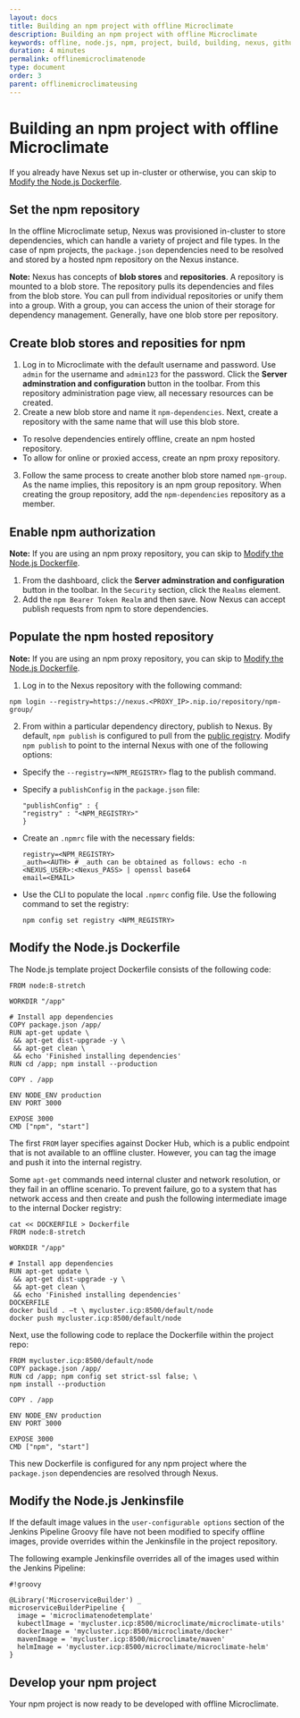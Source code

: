 ```yaml
---
layout: docs
title: Building an npm project with offline Microclimate
description: Building an npm project with offline Microclimate
keywords: offline, node.js, npm, project, build, building, nexus, github, gitlab, yaml, file, chart, helm, install, installation, delete, repository, tool, image, download, downloads, microclimate, values.yaml, Nexus
duration: 4 minutes
permalink: offlinemicroclimatenode
type: document
order: 3
parent: offlinemicroclimateusing
---
```


# Building an npm project with offline Microclimate
If you already have Nexus set up in-cluster or otherwise, you can skip to [Modify the Node.js Dockerfile](#modify-the-nodejs-dockerfile).

## Set the npm repository
In the offline Microclimate setup, Nexus was provisioned in-cluster to store dependencies, which can handle a variety of project and file types. In the case of npm projects, the `package.json` dependencies need to be resolved and stored by a hosted npm repository on the Nexus instance.

**Note:** Nexus has concepts of **blob stores** and **repositories**. A repository is mounted to a blob store. The repository pulls its dependencies and files from the blob store. You can pull from individual repositories or unify them into a group. With a group, you can access the union of their storage for dependency management. Generally, have one blob store per repository.

## Create blob stores and reposities for npm

1. Log in to Microclimate with the default username and password. Use `admin` for the username and `admin123` for the password. Click the **Server adminstration and configuration** button in the toolbar. From this repository administration page view, all necessary resources can be created.
2. Create a new blob store and name it `npm-dependencies`. Next, create a repository with the same name that will use this blob store.
- To resolve dependencies entirely offline, create an npm hosted repository. 
- To allow for online or proxied access, create an npm proxy repository.

3. Follow the same process to create another blob store named `npm-group`. As the name implies, this repository is an npm group repository. When creating the group repository, add the `npm-dependencies` repository as a member.

## Enable npm authorization
**Note:** If you are using an npm proxy repository, you can skip to [Modify the Node.js Dockerfile](#modify-the-nodejs-dockerfile).

1. From the dashboard, click the **Server adminstration and configuration** button in the toolbar. In the `Security` section, click the `Realms` element.
2. Add the `npm Bearer Token Realm` and then save. Now Nexus can accept publish requests from npm to store dependencies.

## Populate the npm hosted repository
**Note:** If you are using an npm proxy repository, you can skip to [Modify the Node.js Dockerfile](#modify-the-nodejs-dockerfile).

1. Log in to the Nexus repository with the following command:
```
npm login --registry=https://nexus.<PROXY_IP>.nip.io/repository/npm-group/
```

2. From within a particular dependency directory, publish to Nexus. By default, `npm publish` is configured to pull from the [public registry](https://registry.npmjs.org). Modify `npm publish` to point to the internal Nexus with one of the following options:
* Specify the `--registry=<NPM_REGISTRY>` flag to the publish command.

* Specify a `publishConfig` in the `package.json` file:
  ```
  "publishConfig" : {
  "registry" : "<NPM_REGISTRY>"
  }
  ```
* Create an `.npmrc` file with the necessary fields:
  ```
  registry=<NPM_REGISTRY>
  _auth=<AUTH> # _auth can be obtained as follows: echo -n <NEXUS_USER>:<Nexus_PASS> | openssl base64
  email=<EMAIL>
  ```
* Use the CLI to populate the local `.npmrc` config file. Use the following command to set the registry:
  ```
  npm config set registry <NPM_REGISTRY>
  ```

## Modify the Node.js Dockerfile
The Node.js template project Dockerfile consists of the following code:
```
FROM node:8-stretch

WORKDIR "/app"

# Install app dependencies
COPY package.json /app/
RUN apt-get update \
 && apt-get dist-upgrade -y \
 && apt-get clean \
 && echo 'Finished installing dependencies'
RUN cd /app; npm install --production

COPY . /app

ENV NODE_ENV production
ENV PORT 3000

EXPOSE 3000
CMD ["npm", "start"]
```

The first `FROM` layer specifies against Docker Hub, which is a public endpoint that is not available to an offline cluster. However, you can tag the image and push it into the internal registry.

Some `apt-get` commands need internal cluster and network resolution, or they fail in an offline scenario. To prevent failure, go to a system that has network access and then create and push the following intermediate image to the internal Docker registry:
```
cat << DOCKERFILE > Dockerfile
FROM node:8-stretch

WORKDIR "/app"

# Install app dependencies
RUN apt-get update \
 && apt-get dist-upgrade -y \
 && apt-get clean \
 && echo 'Finished installing dependencies'
DOCKERFILE
docker build . –t \ mycluster.icp:8500/default/node
docker push mycluster.icp:8500/default/node
```

Next, use the following code to replace the Dockerfile within the project repo:
```
FROM mycluster.icp:8500/default/node
COPY package.json /app/
RUN cd /app; npm config set strict-ssl false; \
npm install --production

COPY . /app

ENV NODE_ENV production
ENV PORT 3000

EXPOSE 3000
CMD ["npm", "start"]

```
This new Dockerfile is configured for any npm project where the `package.json` dependencies are resolved through Nexus.

## Modify the Node.js Jenkinsfile
If the default image values in the `user-configurable options` section of the Jenkins Pipeline Groovy file have not been modified to specify offline images, provide overrides within the Jenkinsfile in the project repository.

The following example Jenkinsfile overrides all of the images used within the Jenkins Pipeline:
```
#!groovy

@Library('MicroserviceBuilder') _
microserviceBuilderPipeline {
  image = 'microclimatenodetemplate'
  kubectlImage = 'mycluster.icp:8500/microclimate/microclimate-utils'
  dockerImage = 'mycluster.icp:8500/microclimate/docker'
  mavenImage = 'mycluster.icp:8500/microclimate/maven'
  helmImage = 'mycluster.icp:8500/microclimate/microclimate-helm'
}
```

## Develop your npm project
Your npm project is now ready to be developed with offline Microclimate.
